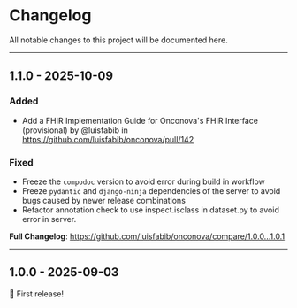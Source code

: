 # Changelog

All notable changes to this project will be documented here.

-----------------

## 1.1.0 - 2025-10-09

### Added 

- Add a FHIR Implementation Guide for Onconova's FHIR Interface (provisional) by @luisfabib in https://github.com/luisfabib/onconova/pull/142

### Fixed

- Freeze the `compodoc` version to avoid error during build in workflow
- Freeze `pydantic` and `django-ninja` dependencies of the server to avoid bugs caused by newer release combinations
- Refactor annotation check to use inspect.isclass in dataset.py to avoid error in server. 

**Full Changelog**: https://github.com/luisfabib/onconova/compare/1.0.0...1.0.1

-----------------

## 1.0.0 - 2025-09-03

🎉 First release!


